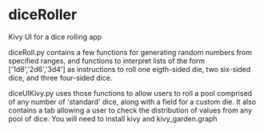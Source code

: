 # diceRoller
Kivy UI for a dice rolling app

diceRoll.py contains a few functions for generating random numbers from specified ranges, and functions to interpret lists of the form ['1d8','2d6','3d4'] as instructions to roll one eigth-sided die, two six-sided dice, and three four-sided dice.

diceUIKivy.py uses those functions to allow users to roll a pool comprised of any number of 'standard' dice, along with a field for a custom die.
It also contains a tab allowing a user to check the distribution of values from any pool of dice.
You will need to install kivy and kivy_garden.graph
